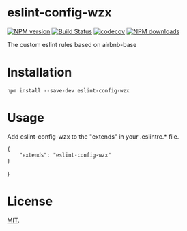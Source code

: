 # eslint-config-wzx

[![NPM version](https://img.shields.io/npm/v/eslint-config-wzx)](https://www.npmjs.com/package/eslint-config-wzx)
[![Build Status](https://travis-ci.com/VicSolWang/eslint-config-wzx.svg?branch=master)](https://travis-ci.com/VicSolWang/eslint-config-wzx)
[![codecov](https://codecov.io/gh/VicSolWang/eslint-config-wzx/branch/master/graph/badge.svg)](https://codecov.io/gh/VicSolWang/eslint-config-wzx)
[![NPM downloads](https://img.shields.io/npm/dt/eslint-config-wzx)](https://www.npmjs.com/package/eslint-config-wzx)

The custom eslint rules based on airbnb-base

# Installation

    npm install --save-dev eslint-config-wzx

# Usage

Add eslint-config-wzx to the "extends" in your .eslintrc.* file.

    {
        "extends": "eslint-config-wzx"
    }
}

# License

[MIT](LICENSE).
